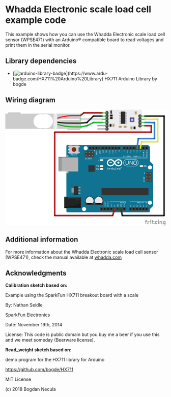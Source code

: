 # Whadda Electronic scale load cell example code

This example shows how you can use the Whadda Electronic scale load cell sensor (WPSE471) with an Arduino® compatible board to read voltages and print them in the serial monitor.

## Library dependencies
* [![arduino-library-badge](https://www.ardu-badge.com/badge/HX711%20Arduino%20Library.svg?)](https://www.ardu-badge.com/HX711%20Arduino%20Library) HX711 Arduino Library by bogde

## Wiring diagram
![](./wiring_diagram_bb.png)

## Additional information
  For more information about the Whadda Electronic scale load cell sensor (WPSE471), check the manual available at [whadda.com](https://whadda.com)

## Acknowledgments
**Calibration sketch based on:** 

Example using the SparkFun HX711 breakout board with a scale

By: Nathan Seidle

SparkFun Electronics

Date: November 19th, 2014

License: This code is public domain but you buy me a beer if you use this and we meet someday (Beerware license).


**Read_weight sketch based on:**

demo program for the HX711 library for Arduino

  https://github.com/bogde/HX711

  MIT License

  (c) 2018 Bogdan Necula